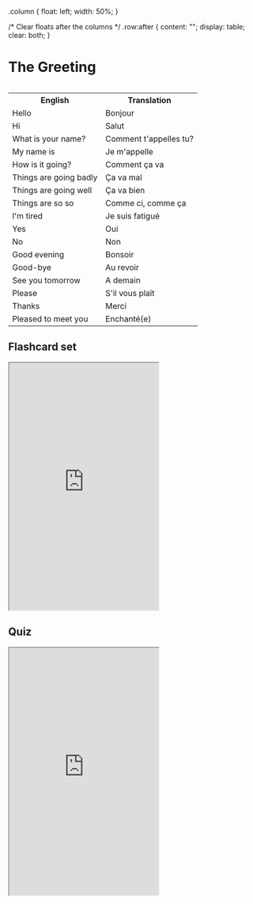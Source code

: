 .column {
  float: left;
  width: 50%;
}

/* Clear floats after the columns */
.row:after {
  content: "";
  display: table;
  clear: both;
}

<h1> The Greeting </h1>
<div class="row">
  <div class="column"></div>
  <div class="column"></div>
<p> <table style="width:100%">
  <tr>
    <th>English</th>
    <th>Translation</th>
  </tr>
  <tr>
    <td>Hello</td>
        <td>Bonjour</td>
     </tr>
  <tr>
    <td>Hi</td>
      <td>Salut</td>
         </tr>
    <tr>
    <td>What is your name?</td>
          <td>Comment t'appelles tu?</td>
   
  </tr>
  <tr>
    <td>My name is</td>
          <td>Je m'appelle</td>
  </tr>
  <tr>
    <td>How is it going?</td>
            <td>Comment ça va</td>
  </tr>
  <tr>
    <td>Things are going badly</td>
      <td>Ça va mal</td>
  </tr>
  <tr>
    <td>Things are going well</td>
        <td>Ça va bien</td>
    </tr>
  <tr>
    <td>Things are so so </td>
        <td>Comme ci, comme ça</td>
  </tr>
  <tr>
    <td>I'm tired</td>
        <td>Je suis fatigué </td>
  </tr>
  <tr>
    <td>Yes</td>
    <td>Oui</td>
  </tr>
  <tr>
     <td>No</td>
       <td>Non</td>
  </tr>
  <tr>
     <td>Good evening</td>
      <td>Bonsoir</td>
    </tr>
  <tr>
     <td>Good-bye</td>
          <td>Au revoir</td>
  </tr>
  <tr>
     <td>See you tomorrow</td>
           <td>A demain </td>
  </tr>
  <tr>
       <td>Please</td>
           <td>S'il vous plaît</td>
  </tr>
 <tr>
    <td>Thanks</td>      
   <td>Merci</td>
  </tr>
  <tr>
       <td>Pleased to meet you</td>
        <td>Enchanté(e)</td>
  
  </tr>
</table> </p> </div>
<h2> Flashcard set </h2>
<iframe src="https://quizlet.com/472298949/flashcards/embed?i=13p126&x=1jj1" height="500" width="60%" style="border:3"></iframe>
<h2> Quiz </h2>
<iframe src="https://quizlet.com/472298949/test/embed?i=13p126&x=1jj1" height="500" width="60%" style="border:3"></iframe>
